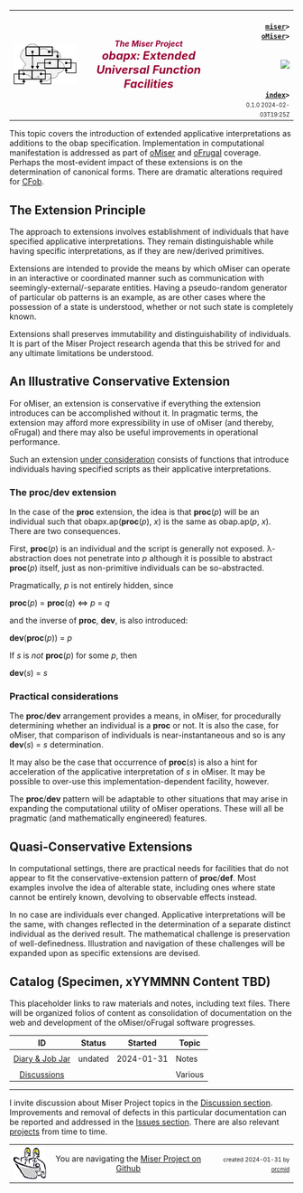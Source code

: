 <!-- index.md 0.1.0                 UTF-8                         2024-02-03
     ----1----|----2----|----3----|----4----|----5----|----6----|----7----|--*
     source <https://github.com/orcmid/miser/blob/master/docs/obapx/index.md>
     publication <https://orcmid.github.io/miser/obapx/>
     -->
<table border="0" width="100%">
  <tr>
    <td width="25%" align="left" height="6">
       <a href="../" title="The Miser Project on GitHub">
       <img src="../images/misertheory-logo.png" /></a>
    </td>
       <td width="48%" height="6"><p align="center"><font color="#990033"><strong>
	<i>The Miser Project</i><br />
    <i><big><big>obapx: Extended Universal Function Facilities</big></big></i></strong></font></p>
    </td>
    <td width="27%" height="6" valign="middle" align="right">
      <b><code>
	  <a href="../" target="_top">miser</a>&gt;
      <a href="./" target="_top">oMiser</a>&gt;
      </code></b>
      <br /><br />
      <a href="https://clustrmaps.com/site/1bw9w" title="Visit tracker">
            <img src="//www.clustrmaps.com/map_v2.png?d=3-2eQV4fOuelVHp_YtztZ0hl9Uj4ei9zLKw_nRgCgyM&cl=ffffff" />
      </a>
      <br /><br />
      <b><code>
         <a href="index.html" target="_top">index</a>&gt;</code></b>
      <br />
      <small><small>
        0.1.0 2024-02-03T19:25Z<!-- MAINTAIN THIS MANUALLY -->
      </small></small>
      </td>
  </tr>
</table>

This topic covers the introduction of extended applicative interpretations
as additions to the obap specification.  Implementation in computational
manifestation is addressed as part of [oMiser](../oMiser) and
[oFrugal](../oFrugal) coverage.  Perhaps the most-evident impact of these
extensions is on the determination of canonical forms.  There are dramatic
alterations required for [CFob](../ob/CFob.txt).

## The Extension Principle

The approach to extensions involves establishment of individuals that have
specified applicative interpretations.  They remain distinguishable while
having specific interpretations, as if they are new/derived primitives.

Extensions are intended to provide the means by which oMiser can operate in
an interactive or coordinated manner such as communication with
seemingly-external/-separate entities.  Having a pseudo-random generator of
particular ob patterns is an example, as are other cases where the possession
of a state is understood, whether or not such state is completely known.

Extensions shall preserves immutability and distinguishability of individuals.
It is part of the Miser Project research agenda that this be strived for and
any ultimate limitations be understood.

## An Illustrative Conservative Extension

For oMiser, an extension is conservative if everything the extension
introduces can be accomplished without it.  In pragmatic terms, the extension
may afford more expressibility in use of oMiser (and thereby, oFrugal) and
there may also be useful improvements in operational performance.

Such an extension
[under consideration](https://github.com/orcmid/miser/discussions/47) consists
of functions that introduce individuals having specified scripts as their
applicative interpretations.

### The proc/dev extension

In the case of the **proc** extension, the idea is that **proc**(_p_) will be
an individual such that obapx.ap(**proc**(_p_), _x_) is the same as
obap.ap(_p_, _x_).  There are two consequences.

First, **proc**(_p_) is an individual and the script is generally not exposed.
λ-abstraction does not penetrate into _p_ although it is possible to
abstract **proc**(_p_) itself, just as non-primitive individuals can be
so-abstracted.

Pragmatically, _p_ is not entirely hidden, since

**proc**(_p_) = **proc**(_q_) ⇔ _p_ = _q_

and the inverse of **proc**, **dev**, is also introduced:

**dev**(**proc**(_p_)) = _p_

If _s_ is _not_ **proc**(_p_) for some _p_, then

**dev**(_s_) = _s_

### Practical considerations

The **proc**/**dev** arrangement provides a means, in oMiser, for procedurally
determining whether an individual is a **proc** or not.  It is also the case,
for oMiser, that comparison of individuals is near-instantaneous and so is
any **dev**(_s_) = _s_ determination.

It may also be the case that occurrence of **proc**(_s_) is also a hint for
acceleration of the applicative interpretation of _s_ in oMiser.  It may be
possible to over-use this implementation-dependent facility, however.

The **proc**/**dev** pattern will be adaptable to other situations that may
arise in expanding the computational utility of oMiser operations.  These will
all be pragmatic (and mathematically engineered) features.

## Quasi-Conservative Extensions

In computational settings, there are practical needs for facilities that do
not appear to fit the conservative-extension pattern of **proc**/**def**.
Most examples involve the idea of alterable state, including ones where state
cannot be entirely known, devolving to observable effects instead.

In no case are individuals ever changed.  Applicative interpretations will
be the same, with changes reflected in the determination of a separate
distinct individual as the derived result.  The mathematical challenge is
preservation of well-definedness.  Illustration and navigation of these
challenges will be expanded upon as specific extensions are devised.

## Catalog (Specimen, xYYMMNN Content TBD)

This placeholder links to raw materials and notes, including text files.
There will be organized folios of content as consolidation of documentation
on the web and development of the oMiser/oFrugal software progresses.

| **ID**                          | **Status**       | **Started** | **Topic** |
|   :-:                           |   :-:            |  :-:        |  ---  |
|                                 |                  |             |       |
| [Diary & Job Jar](c000000.htm)  | undated          | 2024-01-31  | Notes |
|                                 |                  |             |       |
| [Discussions](https://github.com/orcmid/miser/discussions) |  |  | Various |

----

I invite discussion about Miser Project topics in the
[Discussion section](https://github.com/orcmid/miser/discussions).
Improvements and removal of defects in this particular documentation can be
reported and addressed in the
[Issues section](https://github.com/orcmid/miser/issues).  There are also
relevant [projects](https://github.com/orcmid/miser/projects?type=classic)
from time to time.

<table border="0" cellspacing="3" width="100%">
  <tr>
    <td width="14%">
	<a href="index.htm" target="_top">
       <img border="0" src="../images/hardhat-thumb.gif" alt="Hard Hat Area"
            align="left" width="80" height="57">
       </a>
    </td>
    <td width="54%" valign="middle" align="center">
      You are navigating the <a href="../">Miser Project on Github</a></td>
    <td width="30%">
      <p align="right"><font size="-2">created 2024-01-31 by
         <a target="_top" href="../../orcmid">orcmid</a> </font></p>
    </td>
  </tr>
</table>
<!--

  0.1.1  2024-02-03T19:25Z Explain concervative/quasi-conservative extension
  0.0.4  2024-02-02T03:44Z Fix typo
  0.0.3  2024-02-01T18:49Z Correct table layout
  0.0.2  2024-02-01T18:02Z Add proc/dev illustration
  0.0.1  2024-02-01T04:38Z Expland, add Discussion link
  0.0.0  2024-01-31T21:44Z Initial placeholder from oMiser 0.0.4 boilerplate


               *** end of miser/docs/obapx/index.md ***                  -->
